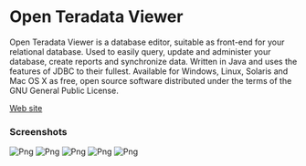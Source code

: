 # Open Teradata Viewer
Open Teradata Viewer is a database editor, suitable as front-end for your relational database. Used to easily query, update and administer your database, create reports and synchronize data. Written in Java and uses the features of JDBC to their fullest. Available for Windows, Linux, Solaris and Mac OS X as free, open source software distributed under the terms of the GNU General Public License.

[Web site]

### Screenshots
![Png](https://image.ibb.co/dursGz/screenshot_01.png)
![Png](https://image.ibb.co/bwFKwz/screenshot_02.png)
![Png](https://image.ibb.co/jAw9wz/screenshot_03.png)
![Png](https://image.ibb.co/iuAKwz/screenshot_04.png)
![Png](https://image.ibb.co/hL4Uwz/screenshot_05.png)


[Web site]: http://openteradata.sourceforge.net/